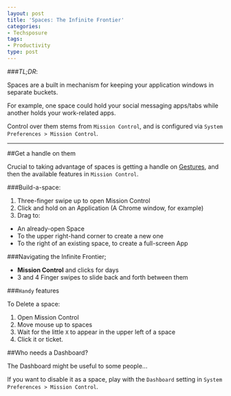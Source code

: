 ```yaml
---
layout: post
title: 'Spaces: The Infinite Frontier'
categories:
- Techsposure
tags:
- Productivity
type: post
---
```


###*TL;DR*:

Spaces are a built in mechanism for keeping your application windows in separate buckets.

For example, one space could hold your social messaging apps/tabs while another holds your work-related apps.

Control over them stems from `Mission Control`, and is configured via `System Preferences > Mission Control`.

---

##Get a handle on them

Crucial to taking advantage of spaces is getting a handle on [Gestures](/techsposure/gestures/),
and then the available features in `Mission Control`.

###Build-a-space:

1. Three-finger swipe up to open Mission Control
2. Click and hold on an Application (A Chrome window, for example)
3. Drag to:
  - An already-open Space
  - To the upper right-hand corner to create a new one
  - To the right of an existing space, to create a full-screen App

###Navigating the Infinite Frontier;

- **Mission Control** and clicks for days
- 3 and 4 Finger swipes to slide back and forth between them

###`Handy` features

To Delete a space:

1. Open Mission Control
1. Move mouse up to spaces
1. Wait for the little `X` to appear in the upper left of a space
1. Click it or ticket.

##Who needs a Dashboard?

The Dashboard might be useful to some people... 

If you want to disable it as a space, play with the `Dashboard` setting in `System
Preferences > Mission Control`.
